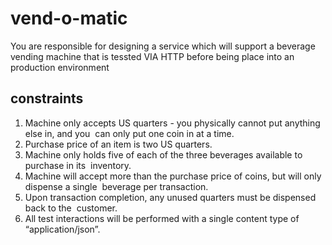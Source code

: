 # vend-o-matic

You are responsible for designing a service which will support a beverage vending machine that is tessted VIA HTTP before being place into an production environment

## constraints 
1. Machine only accepts US quarters - you physically cannot put anything else in, and you  can only put one coin in at a time.  
2. Purchase price of an item is two US quarters.  
3. Machine only holds five of each of the three beverages available to purchase in its  inventory.  
4. Machine will accept more than the purchase price of coins, but will only dispense a single  beverage per transaction.  
5. Upon transaction completion, any unused quarters must be dispensed back to the  customer.  
6. All test interactions will be performed with a single content type of “application/json”. 

